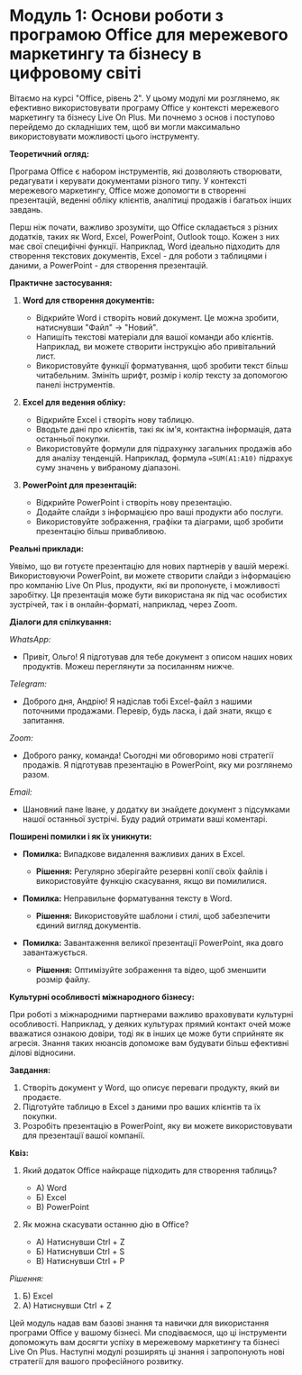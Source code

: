 # **Модуль 1: Основи роботи з програмою Office для мережевого маркетингу та бізнесу в цифровому світі**

Вітаємо на курсі "Office, рівень 2". У цьому модулі ми розглянемо, як ефективно використовувати програму Office у контексті мережевого маркетингу та бізнесу Live On Plus. Ми почнемо з основ і поступово перейдемо до складніших тем, щоб ви могли максимально використовувати можливості цього інструменту.

**Теоретичний огляд:**

Програма Office є набором інструментів, які дозволяють створювати, редагувати і керувати документами різного типу. У контексті мережевого маркетингу, Office може допомогти в створенні презентацій, веденні обліку клієнтів, аналітиці продажів і багатьох інших завдань.

Перш ніж почати, важливо зрозуміти, що Office складається з різних додатків, таких як Word, Excel, PowerPoint, Outlook тощо. Кожен з них має свої специфічні функції. Наприклад, Word ідеально підходить для створення текстових документів, Excel - для роботи з таблицями і даними, а PowerPoint - для створення презентацій.

**Практичне застосування:**

1. **Word для створення документів:**
   - Відкрийте Word і створіть новий документ. Це можна зробити, натиснувши "Файл" -> "Новий".
   - Напишіть текстові матеріали для вашої команди або клієнтів. Наприклад, ви можете створити інструкцію або привітальний лист.
   - Використовуйте функції форматування, щоб зробити текст більш читабельним. Змініть шрифт, розмір і колір тексту за допомогою панелі інструментів.

2. **Excel для ведення обліку:**
   - Відкрийте Excel і створіть нову таблицю.
   - Вводьте дані про клієнтів, такі як ім'я, контактна інформація, дата останньої покупки.
   - Використовуйте формули для підрахунку загальних продажів або для аналізу тенденцій. Наприклад, формула `=SUM(A1:A10)` підрахує суму значень у вибраному діапазоні.

3. **PowerPoint для презентацій:**
   - Відкрийте PowerPoint і створіть нову презентацію.
   - Додайте слайди з інформацією про ваші продукти або послуги.
   - Використовуйте зображення, графіки та діаграми, щоб зробити презентацію більш привабливою.

**Реальні приклади:**

Уявімо, що ви готуєте презентацію для нових партнерів у вашій мережі. Використовуючи PowerPoint, ви можете створити слайди з інформацією про компанію Live On Plus, продукти, які ви пропонуєте, і можливості заробітку. Ця презентація може бути використана як під час особистих зустрічей, так і в онлайн-форматі, наприклад, через Zoom.

**Діалоги для спілкування:**

*WhatsApp:*
- Привіт, Ольго! Я підготував для тебе документ з описом наших нових продуктів. Можеш переглянути за посиланням нижче.

*Telegram:*
- Доброго дня, Андрію! Я надіслав тобі Excel-файл з нашими поточними продажами. Перевір, будь ласка, і дай знати, якщо є запитання.

*Zoom:*
- Доброго ранку, команда! Сьогодні ми обговоримо нові стратегії продажів. Я підготував презентацію в PowerPoint, яку ми розглянемо разом.

*Email:*
- Шановний пане Іване, у додатку ви знайдете документ з підсумками нашої останньої зустрічі. Буду радий отримати ваші коментарі.

**Поширені помилки і як їх уникнути:**

- **Помилка:** Випадкове видалення важливих даних в Excel.
  - **Рішення:** Регулярно зберігайте резервні копії своїх файлів і використовуйте функцію скасування, якщо ви помилилися.

- **Помилка:** Неправильне форматування тексту в Word.
  - **Рішення:** Використовуйте шаблони і стилі, щоб забезпечити єдиний вигляд документів.

- **Помилка:** Завантаження великої презентації PowerPoint, яка довго завантажується.
  - **Рішення:** Оптимізуйте зображення та відео, щоб зменшити розмір файлу.

**Культурні особливості міжнародного бізнесу:**

При роботі з міжнародними партнерами важливо враховувати культурні особливості. Наприклад, у деяких культурах прямий контакт очей може вважатися ознакою довіри, тоді як в інших це може бути сприйняте як агресія. Знання таких нюансів допоможе вам будувати більш ефективні ділові відносини.

**Завдання:**

1. Створіть документ у Word, що описує переваги продукту, який ви продаєте.
2. Підготуйте таблицю в Excel з даними про ваших клієнтів та їх покупки.
3. Розробіть презентацію в PowerPoint, яку ви можете використовувати для презентації вашої компанії.

**Квіз:**

1. Який додаток Office найкраще підходить для створення таблиць?
   - А) Word
   - Б) Excel
   - В) PowerPoint

2. Як можна скасувати останню дію в Office?
   - А) Натиснувши Ctrl + Z
   - Б) Натиснувши Ctrl + S
   - В) Натиснувши Ctrl + P

*Рішення:*
1. Б) Excel
2. А) Натиснувши Ctrl + Z

Цей модуль надав вам базові знання та навички для використання програми Office у вашому бізнесі. Ми сподіваємося, що ці інструменти допоможуть вам досягти успіху в мережевому маркетингу та бізнесі Live On Plus. Наступні модулі розширять ці знання і запропонують нові стратегії для вашого професійного розвитку.